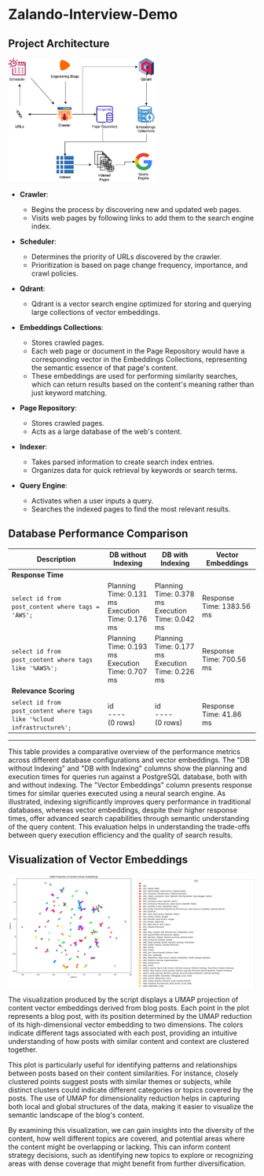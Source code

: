 # Zalando-Interview-Demo

## Project Architecture
<img src="images/workflow.png" alt="UMAP Projection of Content Vector Embeddings" style="max-width: 60%; height: auto;" />

- **Crawler**: 
  - Begins the process by discovering new and updated web pages.
  - Visits web pages by following links to add them to the search engine index.

- **Scheduler**: 
  - Determines the priority of URLs discovered by the crawler.
  - Prioritization is based on page change frequency, importance, and crawl policies.

- **Qdrant**: 
  - Qdrant is a vector search engine optimized for storing and querying large collections of vector embeddings.

- **Embeddings Collections**: 
  - Stores crawled pages.
  - Each web page or document in the Page Repository would have a corresponding vector in the Embeddings Collections, representing the semantic essence of that page's content.
  - These embeddings are used for performing similarity searches, which can return results based on the content's meaning rather than just keyword matching.

- **Page Repository**: 
  - Stores crawled pages.
  - Acts as a large database of the web's content.


- **Indexer**: 
  - Takes parsed information to create search index entries.
  - Organizes data for quick retrieval by keywords or search terms.

- **Query Engine**: 
  - Activates when a user inputs a query.
  - Searches the indexed pages to find the most relevant results.



## Database Performance Comparison

| Description | DB without Indexing | DB with Indexing | Vector Embeddings |
|-------------|---------------------|------------------|-------------------|
| **Response Time** | | | |
| `select id from post_content where tags = 'AWS';` | Planning Time: 0.131 ms<br>Execution Time: 0.176 ms | Planning Time: 0.378 ms<br>Execution Time: 0.042 ms | Response Time: 1383.56 ms |
| `select id from post_content where tags like '%AWS%';` | Planning Time: 0.193 ms<br>Execution Time: 0.707 ms | Planning Time: 0.177 ms<br>Execution Time: 0.226 ms | Response Time: 700.56 ms |
| **Relevance Scoring** | | | |
| `select id from post_content where tags like '%cloud infrastructure%';` | id<br>----<br>(0 rows) | id<br>----<br>(0 rows) | Response Time: 41.86 ms |

---

This table provides a comparative overview of the performance metrics across different database configurations and vector embeddings. The "DB without Indexing" and "DB with Indexing" columns show the planning and execution times for queries run against a PostgreSQL database, both with and without indexing. The "Vector Embeddings" column presents response times for similar queries executed using a neural search engine. As illustrated, indexing significantly improves query performance in traditional databases, whereas vector embeddings, despite their higher response times, offer advanced search capabilities through semantic understanding of the query content. This evaluation helps in understanding the trade-offs between query execution efficiency and the quality of search results.

## Visualization of Vector Embeddings

![UMAP Projection of Content Vector Embeddings](images/umap_projection.png)

The visualization produced by the script displays a UMAP projection of content vector embeddings derived from blog posts. Each point in the plot represents a blog post, with its position determined by the UMAP reduction of its high-dimensional vector embedding to two dimensions. The colors indicate different tags associated with each post, providing an intuitive understanding of how posts with similar content and context are clustered together.

This plot is particularly useful for identifying patterns and relationships between posts based on their content similarities. For instance, closely clustered points suggest posts with similar themes or subjects, while distinct clusters could indicate different categories or topics covered by the posts. The use of UMAP for dimensionality reduction helps in capturing both local and global structures of the data, making it easier to visualize the semantic landscape of the blog's content.

By examining this visualization, we can gain insights into the diversity of the content, how well different topics are covered, and potential areas where the content might be overlapping or lacking. This can inform content strategy decisions, such as identifying new topics to explore or recognizing areas with dense coverage that might benefit from further diversification.

